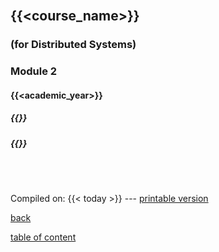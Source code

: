 <br>

## {{<course_name>}}
### **(for Distributed Systems)**

### Module 2

####  {{<academic_year>}}

##### {{<gc>}}

##### {{<mm>}}


<br>

<br>

Compiled on: {{< today >}} --- [<i class="fa fa-print" aria-hidden="true"></i> printable version](?print-pdf&pdfSeparateFragments=false)

[<i class="fa fa-undo" aria-hidden="true"></i> back](..)

[<i class="fa fa-arrow-right" aria-hidden="true"></i> table of content](#table-of-contents)
